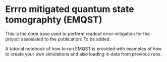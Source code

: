 # Errro mitigated quantum state tomographty (EMQST)
This is the code base used to perform readout error mitigation for the project assosiated to the publication: To be added.

A tutorial notebook of how to run EMQST is provided with examples of how to create your own simulations and also loading in data from previous runs.  
